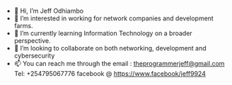 - 👋 Hi, I’m Jeff Odhiambo
- 👀 I’m interested in working for network companies and development farms. 
- 🌱 I’m currently learning Information Technology on a broader perspective.
- 💞️ I’m looking to collaborate on both networking, development and cybersecurity
- 📫 You can reach me through the email : theprogrammerjeff@gmail.com
      Tel: +254795067776
      facebook @ https://www.facebook/jeff9924

<!---
killall-nano/killall-nano is a ✨ special ✨ repository because its `README.md` (this file) appears on your GitHub profile.
You can click the Preview link to take a look at your changes.
--->
